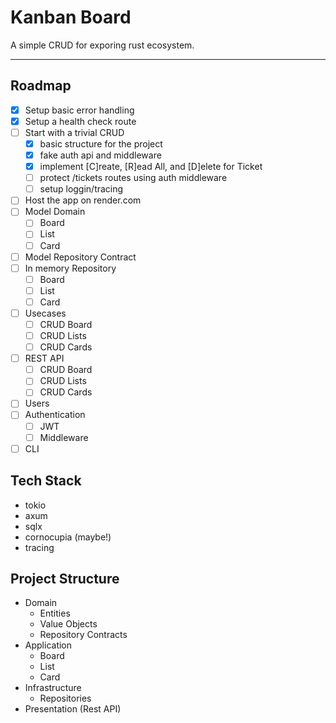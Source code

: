 # Kanban Board

A simple CRUD for exporing rust ecosystem.

---

## Roadmap

- [x] Setup basic error handling
- [x] Setup a health check route
- [ ] Start with a trivial CRUD
  - [x] basic structure for the project
  - [x] fake auth api and middleware
  - [x] implement [C]reate, [R]ead All, and [D]elete for Ticket
  - [ ] protect /tickets routes using auth middleware
  - [ ] setup loggin/tracing
- [ ] Host the app on render.com
- [ ] Model Domain
  - [ ] Board
  - [ ] List
  - [ ] Card
- [ ] Model Repository Contract
- [ ] In memory Repository
  - [ ] Board
  - [ ] List
  - [ ] Card
- [ ] Usecases
  - [ ] CRUD Board
  - [ ] CRUD Lists
  - [ ] CRUD Cards
- [ ] REST API
  - [ ] CRUD Board
  - [ ] CRUD Lists
  - [ ] CRUD Cards
- [ ] Users
- [ ] Authentication
  - [ ] JWT
  - [ ] Middleware
- [ ] CLI

## Tech Stack

- tokio
- axum
- sqlx
- cornocupia (maybe!)
- tracing

## Project Structure

- Domain
  - Entities
  - Value Objects
  - Repository Contracts
- Application
  - Board
  - List
  - Card
- Infrastructure
  - Repositories
- Presentation (Rest API)
